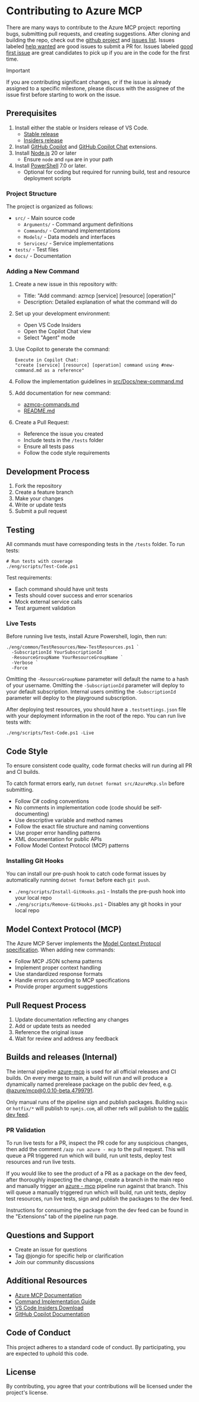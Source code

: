 # Contributing to Azure MCP

There are many ways to contribute to the Azure MCP project: reporting bugs, submitting pull requests, and creating suggestions.
After cloning and building the repo, check out the [github project](https://github.com/orgs/Azure/projects/812/views/13) and [issues list](https://github.com/Azure/azure-mcp/issues).  Issues labeled [help wanted](https://github.com/Azure/azure-mcp/labels/help%20wanted) are good issues to submit a PR for.  Issues labeled [good first issue](https://github.com/Azure/azure-mcp/labels/good%20first%20issue) are great candidates to pick up if you are in the code for the first time.
>[!IMPORTANT]
If you are contributing significant changes, or if the issue is already assigned to a specific milestone, please discuss with the assignee of the issue first before starting to work on the issue.

## Prerequisites

1. Install either the stable or Insiders release of VS Code.
   * [Stable release](https://code.visualstudio.com/download)
   * [Insiders release](https://code.visualstudio.com/insiders)
2. Install [GitHub Copilot](https://marketplace.visualstudio.com/items?itemName=GitHub.copilot) and [GitHub Copilot Chat](https://marketplace.visualstudio.com/items?itemName=GitHub.copilot-chat) extensions.
3. Install [Node.js](https://nodejs.org/en/download) 20 or later
   * Ensure `node` and `npm` are in your path
4. Install [PowerShell](https://learn.microsoft.com/powershell/scripting/install/installing-powershell) 7.0 or later.
   * Optional for coding but required for running build, test and resource deployment scripts

### Project Structure

The project is organized as follows:
- `src/` - Main source code
  - `Arguments/` - Command argument definitions
  - `Commands/` - Command implementations
  - `Models/` - Data models and interfaces
  - `Services/` - Service implementations
- `tests/` - Test files
- `docs/` - Documentation

### Adding a New Command

1. Create a new issue in this repository with:
   - Title: "Add command: azmcp [service] [resource] [operation]"
   - Description: Detailed explanation of what the command will do

2. Set up your development environment:
   - Open VS Code Insiders
   - Open the Copilot Chat view
   - Select "Agent" mode

3. Use Copilot to generate the command:
   ```
   Execute in Copilot Chat:
   "create [service] [resource] [operation] command using #new-command.md as a reference"
   ```

4. Follow the implementation guidelines in [src/Docs/new-command.md](https://github.com/Azure/azure-mcp/blob/main/src/Docs/new-command.md)

5. Add documentation for new command:
   - [azmcp-commands.md](https://github.com/Azure/azure-mcp/blob/main/docs/azmcp-commands.md)
   - [README.md](https://github.com/Azure/azure-mcp/blob/main/README.md)

6. Create a Pull Request:
   - Reference the issue you created
   - Include tests in the `/tests` folder
   - Ensure all tests pass
   - Follow the code style requirements

## Development Process

1. Fork the repository
2. Create a feature branch
3. Make your changes
4. Write or update tests
5. Submit a pull request

## Testing

All commands must have corresponding tests in the `/tests` folder. To run tests:

```pwsh
# Run tests with coverage
./eng/scripts/Test-Code.ps1
```

Test requirements:
- Each command should have unit tests
- Tests should cover success and error scenarios
- Mock external service calls
- Test argument validation

### Live Tests

Before running live tests, install Azure Powershell, login, then run:
```pwsh
./eng/common/TestResources/New-TestResources.ps1 `
  -SubscriptionId YourSubscriptionId `
  -ResourceGroupName YourResourceGroupName `
  -Verbose `
  -Force
```

Omitting the `-ResourceGroupName` parameter will default the name to a hash of your username. Omitting the `-SubscriptionId` parameter will deploy to your default subscription. Internal users omitting the `-SubscriptionId` parameter will deploy to the playground subscription.

After deploying test resources, you should have a `.testsettings.json` file with your deployment information in the root of the repo.  You can run live tests with:
```pwsh
./eng/scripts/Test-Code.ps1 -Live
```

## Code Style

To ensure consistent code quality, code format checks will run during all PR and CI builds.

To catch format errors early, run `dotnet format src/AzureMcp.sln` before submitting.

- Follow C# coding conventions
- No comments in implementation code (code should be self-documenting)
- Use descriptive variable and method names
- Follow the exact file structure and naming conventions
- Use proper error handling patterns
- XML documentation for public APIs
- Follow Model Context Protocol (MCP) patterns

### Installing Git Hooks

You can install our pre-push hook to catch code format issues by automatically running `dotnet format` before each `git push`.

- `./eng/scripts/Install-GitHooks.ps1` - Installs the pre-push hook into your local repo
- `./eng/scripts/Remove-GitHooks.ps1` - Disables any git hooks in your local repo

## Model Context Protocol (MCP)

The Azure MCP Server implements the [Model Context Protocol specification](https://modelcontextprotocol.io). When adding new commands:

- Follow MCP JSON schema patterns
- Implement proper context handling
- Use standardized response formats
- Handle errors according to MCP specifications
- Provide proper argument suggestions

## Pull Request Process

1. Update documentation reflecting any changes
2. Add or update tests as needed
3. Reference the original issue
4. Wait for review and address any feedback

## Builds and releases (Internal)

The internal pipeline [azure-mcp](https://dev.azure.com/azure-sdk/internal/_build?definitionId=7571) is used for all official
releases and CI builds. On every merge to main, a build will run and will produce a dynamically named prerelease
package on the public dev feed, e.g. [@azure/mcp@0.0.10-beta.4799791](https://dev.azure.com/azure-sdk/public/_artifacts/feed/azure-sdk-for-js/Npm/@azure%2Fmcp/overview/0.0.10-beta.4799791).

Only manual runs of the pipeline sign and publish packages.  Building `main` or `hotfix/*` will publish to `npmjs.com`, all other refs will publish to the [public dev feed](https://dev.azure.com/azure-sdk/public/_artifacts/feed/azure-sdk-for-js).

### PR Validation

To run live tests for a PR, inspect the PR code for any suspicious changes, then add the comment `/azp run azure - mcp` to the pull request.  This will queue a PR triggered run which will build, run unit tests, deploy test resources and run live tests.

If you would like to see the product of a PR as a package on the dev feed, after thoroughly inspecting the change, create a branch in the main repo and manually trigger an [azure - mcp](https://dev.azure.com/azure-sdk/internal/_build?definitionId=7571) pipeline run against that branch. This will queue a manually triggered run which will build, run unit tests, deploy test resources, run live tests, sign and publish the packages to the dev feed.

Instructions for consuming the package from the dev feed can be found in the "Extensions" tab of the pipeline run page.

## Questions and Support

- Create an issue for questions
- Tag @jongio for specific help or clarification
- Join our community discussions

## Additional Resources

- [Azure MCP Documentation](https://github.com/Azure/azure-mcp/blob/main/README.md)
- [Command Implementation Guide](https://github.com/Azure/azure-mcp/blob/main/src/Docs/new-command.md)
- [VS Code Insiders Download](https://code.visualstudio.com/insiders/)
- [GitHub Copilot Documentation](https://docs.github.com/en/copilot)

## Code of Conduct

This project adheres to a standard code of conduct. By participating, you are expected to uphold this code.

## License

By contributing, you agree that your contributions will be licensed under the project's license.
